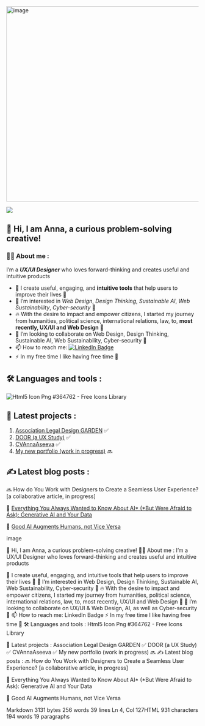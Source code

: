 



   <img width="510" alt="image" src="https://github.com/AnnaGVA/AnnaGVA/assets/145443169/bbea7264-2abb-4512-99b3-c235bc642e83">


[![](https://camo.githubusercontent.com/303a63322c7738ddb3025be1aaf29114573a7aee6e9e719caddaa9f838517d86/68747470733a2f2f6b6f6d617265762e636f6d2f67687076632f3f757365726e616d653d6b616b626172267374796c653d666c61742d73717561726526636f6c6f723d626c7565)](https://camo.githubusercontent.com/303a63322c7738ddb3025be1aaf29114573a7aee6e9e719caddaa9f838517d86/68747470733a2f2f6b6f6d617265762e636f6d2f67687076632f3f757365726e616d653d6b616b626172267374796c653d666c61742d73717561726526636f6c6f723d626c7565)



## 👋 Hi, I am Anna, a curious problem-solving creative! 

### 👩‍💻  About me :
I’m a ***UX/UI Designer*** who loves forward-thinking and creates useful and intuitive products

- 🔭 I create useful, engaging, and **intuitive tools** that help users to improve their lives 💞
- 💜 I’m interested in *Web Design*, *Design Thinking*, *Sustainable AI*, *Web Sustainability*, *Cyber-security* 🔗
- 🔥 With the desire to impact and empower citizens, I started my journey from humanities, political science, international relations, law, to, **most recently, UX/UI and Web Design** 🎨
- 🚀 I’m looking to collaborate on Web Design, Design Thinking, Sustainable AI, Web Sustainability, Cyber-security 🔄
- 📫 How to reach me: [![LinkedIn Badge](https://camo.githubusercontent.com/e0278098417dddf9727cfee70a5eb84af38a20705b3bded56cf91cb5feb29d7d/68747470733a2f2f696d672e736869656c64732e696f2f62616467652f4c696e6b6564496e2d626c75653f7374796c653d666f722d7468652d6261646765266c6f676f3d6c696e6b6564696e266c6f676f436f6c6f723d7768697465)](https://www.linkedin.com/in/anna-aseeva-40740210/)
-  ⚡ In my free time I like having free time 👣
## 🛠  Languages and tools :
![Html5 Icon Png #364762 - Free Icons Library](https://icon-library.com/images/html5-icon-png/html5-icon-png-1.jpg)

## 🚀 Latest projects :
1. [Association Legal Design GARDEN](https://www.legal-design-garden.com/) ✅
2. [DOOR (a UX Study)](https://www.legal-design-garden.com/project-2) ✅
3. [CVAnnaAseeva](https://www.figma.com/file/25YgV5xpPEDNW1hn7Agcht/Anna-Aseeva_CV_Web-Designer?type=design&node-id=0-1&mode=design&t=lynKuGd84bxM9qR1-0) ✅
4. [My new portfolio (work in progress)](https://www.figma.com/file/tCCuPRkvsVWgUhyYawHbz3/Maquette_Portfolio-AVA_2nd-Version_with-Butterfly?type=design&node-id=202-286&mode=design&t=x4Iku30cwWLeV3pk-0) 🔜
## ✍️ Latest blog posts :
🔜 How do You Work with Designers to Create a Seamless User Experience? [a collaborative article, in progress] 

👀 [Everything You Always Wanted to Know About AI* (*But Were Afraid to Ask): Generative AI and Your Data](https://www.legal-design-garden.com/post/how-and-why-to-balance-privacy-rights-and-public-policy-in-digital-economy-ai-and-your-data)

👀 [Good AI Augments Humans, not Vice Versa](https://www.legal-design-garden.com/post/good-ai-augments-humans-not-vice-versa-they-say)
<!---
AnnaGVA/AnnaGVA is a ✨ special ✨ repository because its `README.md` (this file) appears on your GitHub profile.
You can click the Preview link to take a look at your changes.
--->
image


👋 Hi, I am Anna, a curious problem-solving creative!
👩‍💻 About me :
I’m a UX/UI Designer who loves forward-thinking and creates useful and intuitive products

🔭 I create useful, engaging, and intuitive tools that help users to improve their lives 💞
💜 I’m interested in Web Design, Design Thinking, Sustainable AI, Web Sustainability, Cyber-security 🔗
🔥 With the desire to impact and empower citizens, I started my journey from humanities, political science, international relations, law, to, most recently, UX/UI and Web Design 🎨
🚀 I’m looking to collaborate on UX/UI & Web Design, AI, as well as Cyber-security 🔄
📫 How to reach me: LinkedIn Badge
⚡ In my free time I like having free time 👣
🛠 Languages and tools :
Html5 Icon Png #364762 - Free Icons Library

🚀 Latest projects :
Association Legal Design GARDEN ✅
DOOR (a UX Study) ✅
CVAnnaAseeva ✅
My new portfolio (work in progress) 🔜
✍️ Latest blog posts :
🔜 How do You Work with Designers to Create a Seamless User Experience? [a collaborative article, in progress]

👀 Everything You Always Wanted to Know About AI* (*But Were Afraid to Ask): Generative AI and Your Data

👀 Good AI Augments Humans, not Vice Versa

Markdown 3131 bytes 256 words 39 lines Ln 4, Col 127HTML 931 characters 194 words 19 paragraphs
